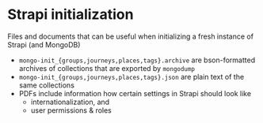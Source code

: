 # Strapi initialization
Files and documents that can be useful when initializing a fresh instance of Strapi (and MongoDB)
- `mongo-init_{groups,journeys,places,tags}.archive` are bson-formatted archives of collections that are exported by `mongodump`
- `mongo-init_{groups,journeys,places,tags}.json` are plain text of the same collections
- PDFs include information how certain settings in Strapi should look like
  - internationalization, and
  - user permissions & roles
